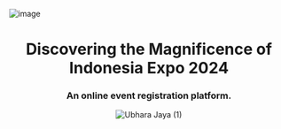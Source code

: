 ![image](https://github.com/faishalwahiduddin/dmiexpo/assets/15316893/cccc5ec0-01b1-44d9-bd23-9d29a6383334)



<h1 align="center">Discovering the Magnificence of Indonesia Expo 2024</h1> 
<h3 align="center">An online event registration platform.</h3>

<div align="center">


![Ubhara Jaya (1)](https://github.com/faishalwahiduddin/dmiexpo/assets/15316893/5f455e19-32a7-4023-8403-c6d4a8169b6a)
